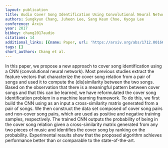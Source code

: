 ```yaml
---
layout: publication
title: Audio Cover Song Identification Using Convolutional Neural Network
authors: Sungkyun Chang, Juheon Lee, Sang Keun Choe, Kyogu Lee
conference: Arxiv
year: 2017
bibkey: chang2017audio
citations: 14
additional_links: [{name: Paper, url: 'https://arxiv.org/abs/1712.00166'}]
tags: []
short_authors: Chang et al.
---
```

In this paper, we propose a new approach to cover song identification using a
CNN (convolutional neural network). Most previous studies extract the feature
vectors that characterize the cover song relation from a pair of songs and used
it to compute the (dis)similarity between the two songs. Based on the
observation that there is a meaningful pattern between cover songs and that
this can be learned, we have reformulated the cover song identification problem
in a machine learning framework. To do this, we first build the CNN using as an
input a cross-similarity matrix generated from a pair of songs. We then
construct the data set composed of cover song pairs and non-cover song pairs,
which are used as positive and negative training samples, respectively. The
trained CNN outputs the probability of being in the cover song relation given a
cross-similarity matrix generated from any two pieces of music and identifies
the cover song by ranking on the probability. Experimental results show that
the proposed algorithm achieves performance better than or comparable to the
state-of-the-art.